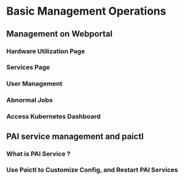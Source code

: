 # Basic Management Operations

## Management on Webportal

### Hardware Utilization Page

### Services Page

### User Management

### Abnormal Jobs

### Access Kubernetes Dashboard

## PAI service management and paictl

### What is PAI Service ?

### Use Paictl to Customize Config, and Restart PAI Services

